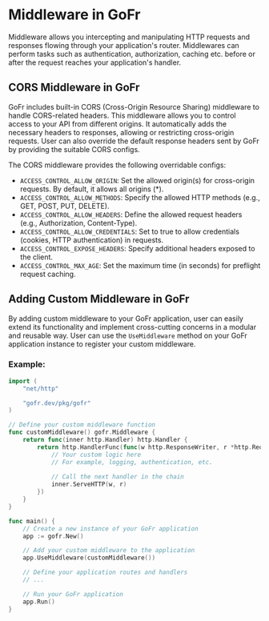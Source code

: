 # Middleware in GoFr

Middleware allows you intercepting and manipulating HTTP requests and responses flowing through your application's
router. Middlewares can perform tasks such as authentication, authorization, caching etc. before
or after the request reaches your application's handler.

## CORS Middleware in GoFr
GoFr includes built-in CORS (Cross-Origin Resource Sharing) middleware to handle CORS-related headers. 
This middleware allows you to control access to your API from different origins. It automatically adds the necessary
headers to responses, allowing or restricting cross-origin requests. User can also override the default response headers
sent by GoFr by providing the suitable CORS configs.

The CORS middleware provides the following overridable configs:

- `ACCESS_CONTROL_ALLOW_ORIGIN`: Set the allowed origin(s) for cross-origin requests. By default, it allows all origins (*).
- `ACCESS_CONTROL_ALLOW_METHODS`: Specify the allowed HTTP methods (e.g., GET, POST, PUT, DELETE).
- `ACCESS_CONTROL_ALLOW_HEADERS`: Define the allowed request headers (e.g., Authorization, Content-Type).
- `ACCESS_CONTROL_ALLOW_CREDENTIALS`: Set to true to allow credentials (cookies, HTTP authentication) in requests.
- `ACCESS_CONTROL_EXPOSE_HEADERS`: Specify additional headers exposed to the client.
- `ACCESS_CONTROL_MAX_AGE`: Set the maximum time (in seconds) for preflight request caching.

## Adding Custom Middleware in GoFr

By adding custom middleware to your GoFr application, user can easily extend its functionality and implement 
cross-cutting concerns in a modular and reusable way.
User can use the `UseMiddleware` method on your GoFr application instance to register your custom middleware.

### Example:

```go
import (
    "net/http"

    "gofr.dev/pkg/gofr"
)

// Define your custom middleware function
func customMiddleware() gofr.Middleware {
    return func(inner http.Handler) http.Handler {
        return http.HandlerFunc(func(w http.ResponseWriter, r *http.Request) {
            // Your custom logic here
            // For example, logging, authentication, etc.
            
            // Call the next handler in the chain
            inner.ServeHTTP(w, r)
        })
    }
}

func main() {
    // Create a new instance of your GoFr application
    app := gofr.New()

    // Add your custom middleware to the application
    app.UseMiddleware(customMiddleware())

    // Define your application routes and handlers
    // ...

    // Run your GoFr application
    app.Run()
}
```

